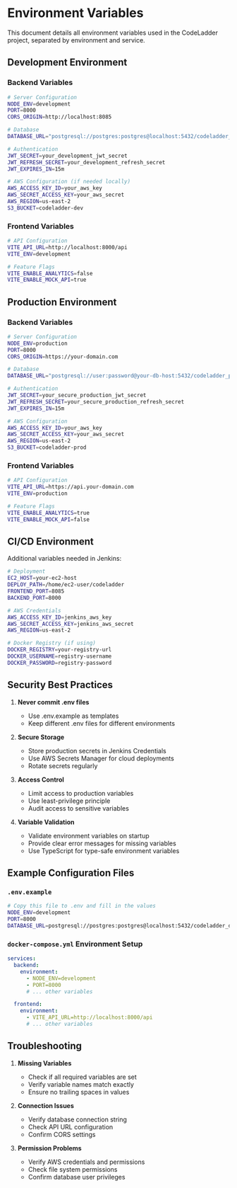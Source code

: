 # Environment Variables

This document details all environment variables used in the CodeLadder project, separated by environment and service.

## Development Environment

### Backend Variables
```bash
# Server Configuration
NODE_ENV=development
PORT=8000
CORS_ORIGIN=http://localhost:8085

# Database
DATABASE_URL="postgresql://postgres:postgres@localhost:5432/codeladder_dev"

# Authentication
JWT_SECRET=your_development_jwt_secret
JWT_REFRESH_SECRET=your_development_refresh_secret
JWT_EXPIRES_IN=15m

# AWS Configuration (if needed locally)
AWS_ACCESS_KEY_ID=your_aws_key
AWS_SECRET_ACCESS_KEY=your_aws_secret
AWS_REGION=us-east-2
S3_BUCKET=codeladder-dev
```

### Frontend Variables
```bash
# API Configuration
VITE_API_URL=http://localhost:8000/api
VITE_ENV=development

# Feature Flags
VITE_ENABLE_ANALYTICS=false
VITE_ENABLE_MOCK_API=true
```

## Production Environment

### Backend Variables
```bash
# Server Configuration
NODE_ENV=production
PORT=8000
CORS_ORIGIN=https://your-domain.com

# Database
DATABASE_URL="postgresql://user:password@your-db-host:5432/codeladder_prod"

# Authentication
JWT_SECRET=your_secure_production_jwt_secret
JWT_REFRESH_SECRET=your_secure_production_refresh_secret
JWT_EXPIRES_IN=15m

# AWS Configuration
AWS_ACCESS_KEY_ID=your_aws_key
AWS_SECRET_ACCESS_KEY=your_aws_secret
AWS_REGION=us-east-2
S3_BUCKET=codeladder-prod
```

### Frontend Variables
```bash
# API Configuration
VITE_API_URL=https://api.your-domain.com
VITE_ENV=production

# Feature Flags
VITE_ENABLE_ANALYTICS=true
VITE_ENABLE_MOCK_API=false
```

## CI/CD Environment
Additional variables needed in Jenkins:

```bash
# Deployment
EC2_HOST=your-ec2-host
DEPLOY_PATH=/home/ec2-user/codeladder
FRONTEND_PORT=8085
BACKEND_PORT=8000

# AWS Credentials
AWS_ACCESS_KEY_ID=jenkins_aws_key
AWS_SECRET_ACCESS_KEY=jenkins_aws_secret
AWS_REGION=us-east-2

# Docker Registry (if using)
DOCKER_REGISTRY=your-registry-url
DOCKER_USERNAME=registry-username
DOCKER_PASSWORD=registry-password
```

## Security Best Practices

1. **Never commit .env files**
   - Use .env.example as templates
   - Keep different .env files for different environments

2. **Secure Storage**
   - Store production secrets in Jenkins Credentials
   - Use AWS Secrets Manager for cloud deployments
   - Rotate secrets regularly

3. **Access Control**
   - Limit access to production variables
   - Use least-privilege principle
   - Audit access to sensitive variables

4. **Variable Validation**
   - Validate environment variables on startup
   - Provide clear error messages for missing variables
   - Use TypeScript for type-safe environment variables

## Example Configuration Files

### `.env.example`
```bash
# Copy this file to .env and fill in the values
NODE_ENV=development
PORT=8000
DATABASE_URL=postgresql://postgres:postgres@localhost:5432/codeladder_dev
```

### `docker-compose.yml` Environment Setup
```yaml
services:
  backend:
    environment:
      - NODE_ENV=development
      - PORT=8000
      # ... other variables

  frontend:
    environment:
      - VITE_API_URL=http://localhost:8000/api
      # ... other variables
```

## Troubleshooting

1. **Missing Variables**
   - Check if all required variables are set
   - Verify variable names match exactly
   - Ensure no trailing spaces in values

2. **Connection Issues**
   - Verify database connection string
   - Check API URL configuration
   - Confirm CORS settings

3. **Permission Problems**
   - Verify AWS credentials and permissions
   - Check file system permissions
   - Confirm database user privileges 
